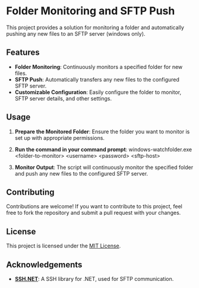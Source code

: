 # Folder Monitoring and SFTP Push

This project provides a solution for monitoring a folder and automatically pushing any new files to an SFTP server (windows only).

## Features

- **Folder Monitoring**: Continuously monitors a specified folder for new files.
- **SFTP Push**: Automatically transfers any new files to the configured SFTP server.
- **Customizable Configuration**: Easily configure the folder to monitor, SFTP server details, and other settings.

## Usage

1. **Prepare the Monitored Folder**: Ensure the folder you want to monitor is set up with appropriate permissions.

2. **Run the command in your command prompt**: windows-watchfolder.exe \<folder-to-monitor\> \<username\> \<password\> \<sftp-host\>

3. **Monitor Output**: The script will continuously monitor the specified folder and push any new files to the configured SFTP server.

## Contributing

Contributions are welcome! If you want to contribute to this project, feel free to fork the repository and submit a pull request with your changes.

## License

This project is licensed under the [MIT License](https://opensource.org/license/mit).

## Acknowledgements

- **[SSH.NET](https://github.com/sshnet/SSH.NET)**: A SSH library for .NET, used for SFTP communication.
